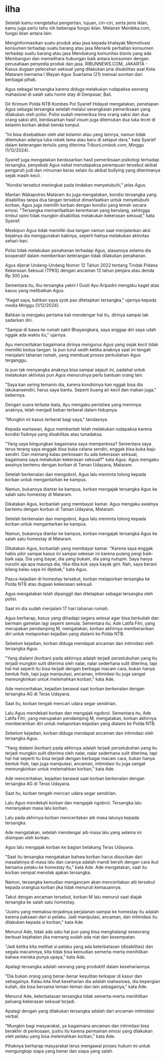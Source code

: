 # ilha
Setelah kamu mengetahui pengertian, tujuan, ciri-ciri, serta jenis iklan, kamu juga perlu tahu nih beberapa fungsi iklan. Melansir Merdeka.com, fungsi iklan antara lain:

Menginformasikan suatu produk atau jasa kepada khalayak
Memotivasi konsumen terhadap suatu barang atau jasa
Menarik perhatian konsumen terhadap suatu barang atau jasa
Mendukung komunitas bisnis yang ada
Membangun dan memelihara hubungan baik antara konsumen dengan perusahaan penyedia produk dan jasa.
 RIBUNNEWS.COM, JAKARTA - Kasus dugaan pelecehan seksual yang dilakukan pria disabilitas asal Kota Mataram bernama I Wayan Agus Suartama (21) menuai sorotan dari berbagai pihak.

Agus sebagai tersangka karena diduga melakukan rudapaksa seorang mahasiswi di salah satu home stay di Denpasar, Bali.

Dir Krimum Polda NTB Kombes Pol Syarief Hidayat mengatakan, penetapan Agus sebagai tersangka setelah melalui serangkaian pemeriksaan yang dilakukan oleh polisi.
Polisi sudah memeriksa lima orang saksi dan dua orang saksi ahli, berdasarkan hasil visum juga ditemukan dua luka lecet di kelamin korban akibat benda tumpul.

"Ini bisa disebabkan oleh alat kelamin atau yang lainnya, namun tidak ditemukan adanya luka robek lama atau baru di selaput dara," kata Syarief dalam keterangan tertulis yang diterima TribunLombok.com, Minggu (1/12/2024).

Syarief juga mengatakan berdasarkan hasil pemeriksaan psikologi terhadap tersangka, penyebab Agus nekat merudapaksa perempuan tersebut akibat pengaruh judi dan minuman keras selain itu akibat bullying yang diterimanya sejak masih kecil.

"Kondisi tersebut meningkat pada tindakan menyetubuhi," jelas Agus.

Mantan Wakapolres Mataram itu juga mengatakan, kondisi tersangka yang disabilitas tanpa dua tangan tersebut dimanfaatkan untuk menyetubuhi korban, Agus juga memilih korban dengan kondisi yang lemah secara emosi.
"Tersangka memanfaatkan kerentanan yang berulang, sehingga timbul opini tidak mungkin disabilitas melakukan kekerasan seksual," kata Syarief.

Meskipun Agus tidak memiliki dua tangan namun saat menjalankan aksi bejatnya dia menggunakan kakinya, seperti halnya melakukan aktivitas sehari-hari.

Polisi tidak melakukan penahanan terhadap Agus, alasannya selama dia kooperatif dalam memberikan keterangan tidak dilakukan penahanan.

Agus dijerat Undang-Undang Nomor 12 Tahun 2022 tentang Tindak Pidana Kekerasan Seksual (TPKS) dengan ancaman 12 tahun penjara atau denda Rp 300 juta. 

Sementara itu, Ibu tersangka yakni I Gusti Ayu Aripadni mengaku kaget atas kasus yang melibatkan Agus.

"Kaget saya, bahkan saya syok pas ditetapkan tersangka," ujarnya kepada media Minggu (1/12/2024).

Bahkan ia mengaku pertama kali mendengar hal itu, dirinya sampai tak sadarkan diri.

"Sampai di bawa ke rumah sakit Bhayangkara, saya anggap diri saya udah nggak ada waktu itu," ujarnya.

Ayu menceritakan bagaimana dirinya mengurus Agus yang sejak kecil tidak memiliki kedua tangan.
Ia pun turut sedih ketika anaknya saat ini tengah menjalani tahanan rumah, yang membuat proses perkuliahan Agus terganggu.

Ia pun tak menyangka anaknya bisa sampai sejauh ini, padahal untuk melakukan aktivitas pun Agus menurutnya perlu bantuan orang lain.

"Saya kan sering temanin dia, karena kondisinya kan nggak bisa dia lakukansendiri, harus saya bantu. Seperti buang air kecil dan makan juga," bebernya.

Dengan suara terbata-bata, Ayu mengaku peristiwa yang menimpa anaknya, telah menjadi beban terberat dalam hidupnya.

"Mungkin ini kasus terberat bagi saya," tandasnya.

Kepada wartawan, Agus membantah telah melakukan rudapaksa karena kondisi fisiknya yang disabilitas atau tunadaksa.

"Yang saya bingungkan bagaimana saya memperkosa? Sementara saya terus terang saya enggak bisa buka celana sendiri, enggak bisa buka baju sendiri. Dan memang kalau perkosaan itu ada kekerasan seksual, bagaimana saya melakukan kekerasan seksual?" kata Agus.
Agus mengaku awalnya bertemu dengan korban di Taman Udayana, Mataram.

Setelah berkenalan dan mengobrol, Agus lalu meminta tolong kepada korban untuk mengantarkan ke kampus.

Namun, bukannya diantar ke kampus, korban mengajak tersangka Agus ke salah satu homestay di Mataram.

Dikatakan Agus, korbanlah yang membayar kamar.
Agus mengaku awalnya bertemu dengan korban di Taman Udayana, Mataram.

Setelah berkenalan dan mengobrol, Agus lalu meminta tolong kepada korban untuk mengantarkan ke kampus.

Namun, bukannya diantar ke kampus, korban mengajak tersangka Agus ke salah satu homestay di Mataram.

Dikatakan Agus, korbanlah yang membayar kamar.
"Karena saya enggak habis pikir sampai kasus ini sampai sebesar ini karena pulang pergi baik-baik saja. Dia yang bayar, dia yang bukain, dia yang nutupin. Saya hanya nurutin aja apa maunya dia, tiba-tiba kok saya kayak gini. Nah, saya berani bilang kalau saya ini dijebak," kata Agus. 

Pasca-kejadian di homestay tersebut, korban melaporkan tersangka ke Polda NTB atas dugaan kekerasan seksual.

Agus mengatakan telah dipanggil dan ditetapkan sebagai tersangka oleh polisi.

Saat ini dia sudah menjalani 17 hari tahanan rumah.

Agus berharap, kasus yang dihadapi segera selesai agar bisa berkuliah dan bermain gamelan lagi seperti semula.
Sementara itu, Ade Latifa Fitri, yang merupakan pendamping M, mengatakan, korban akhirnya memberanikan diri untuk melaporkan kejadian yang dialami ke Polda NTB.

Sebelum kejadian, korban diduga mendapat ancaman dan intimidasi oleh tersangka Agus.

"Yang dialami (korban) pada akhirnya adalah terjadi persetubuhan yang itu terjadi mungkin sulit diterima oleh nalar, nalar sederhana sulit diterima, tapi hal-hal seperti itu bisa terjadi dengan berbagai macam cara, bukan hanya bentuk fisik, tapi juga manipulasi, ancaman, intimidasi itu juga sangat memungkinkan untuk melemahkan korban," kata Ade.

Ade menceritakan, kejadian berawal saat korban berkenalan dengan tersangka AG di Teras Udayana.

Saat itu, korban tengah mencari udara segar sendirian.

Lalu Agus mendekati korban dan mengajak ngobrol.
Sementara itu, Ade Latifa Fitri, yang merupakan pendamping M, mengatakan, korban akhirnya memberanikan diri untuk melaporkan kejadian yang dialami ke Polda NTB.

Sebelum kejadian, korban diduga mendapat ancaman dan intimidasi oleh tersangka Agus.

"Yang dialami (korban) pada akhirnya adalah terjadi persetubuhan yang itu terjadi mungkin sulit diterima oleh nalar, nalar sederhana sulit diterima, tapi hal-hal seperti itu bisa terjadi dengan berbagai macam cara, bukan hanya bentuk fisik, tapi juga manipulasi, ancaman, intimidasi itu juga sangat memungkinkan untuk melemahkan korban," kata Ade.

Ade menceritakan, kejadian berawal saat korban berkenalan dengan tersangka AG di Teras Udayana.

Saat itu, korban tengah mencari udara segar sendirian.

Lalu Agus mendekati korban dan mengajak ngobrol.
Tersangka lalu menanyakan masa lalu korban.

Lalu pada akhirnya korban menceritakan aib masa lalunya kepada tersangka.

Ade mengatakan, setelah mendengar aib masa lalu yang selama ini disimpan oleh korban.

Agus lalu mengajak korban ke bagian belakang Teras Udayana.

"Saat itu tersangka mengatakan bahwa korban harus disucikan dari masalahnya di masa lalu dan caranya adalah mandi bersih dengan cara ikut bersama pelaku ke homestay itu," kata Ade.
Ade mengatakan, saat itu korban sempat menolak ajakan tersangka.

Namun, tersangka kemudian mengancam akan menceritakan aib tersebut kepada orangtua korban jika tidak menuruti kemauannya.

Takut dengan ancaman tersebut, korban M lalu menurut saat diajak tersangka ke salah satu homestay.

"Justru yang memaksa terjadinya perjalanan sampai ke homestay itu adalah karena paksaan dari si pelaku. Jadi manipulasi, ancaman, dan intimidasi itu dilakukan kepada si korban," kata Ade.

Menurut Ade, tidak ada satu hal pun yang bisa menghalangi seseorang berbuat kejahatan jika memang sudah ada niat dan kesempatan.

"Jadi ketika kita melihat si pelaku yang ada keterbatasan (disabilitas) dan segala macamnya, kita tidak bisa kemudian semerta-merta menihilkan bahwa mereka punya upaya," kata Ade.

Apalagi tersangka adalah seorang yang produktif dalam kesehariannya.

"Dia bukan orang yang benar-benar kesulitan terkapar di kasur dan sebagainya. Kalau kita lihat keseharian dia adalah mahasiswa, dia bepergian kuliah, dia bisa bersama teman-teman dan lain sebagainya," kata Ade.

Menurut Ade, keterbatasan tersangka tidak semerta-merta menihilkan peluang kekerasan seksual terjadi.

Apalagi dengan yang dilakukan tersangka adalah dari ancaman intimidasi verbal.

"Mungkin bagi masyarakat, ya bagaimana ancaman dan intimidasi bisa berakhir di perkosaan, justru itu karena permainan emosi yang dilakukan oleh pelaku yang bisa melemahkan korban," kata Ade.

Pihaknya berharap masyarakat terus mengawal proses hukum ini untuk mengungkap siapa yang benar dan siapa yang salah.
